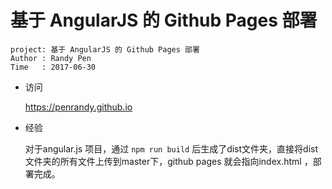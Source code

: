 # 基于 AngularJS 的 Github Pages 部署

```
project: 基于 AngularJS 的 Github Pages 部署
Author : Randy Pen
Time   : 2017-06-30
```

- 访问

  https://penrandy.github.io

- 经验

  对于angular.js 项目，通过 `npm run build` 后生成了dist文件夹，直接将dist文件夹的所有文件上传到master下，github pages 就会指向index.html ，部署完成。

  ​